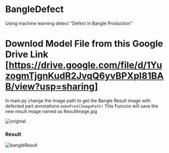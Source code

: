 # BangleDefect
Using machine learning detect "Defect in Bangle Production"
# Downlod Model File from this Google Drive Link [https://drive.google.com/file/d/1YuzogmTjgnKudR2JvqQ6yvBPXpI81BAB/view?usp=sharing]
In main.py change the Image path to get the Bangle Result image with defected part annotations
`makePred(ImagePath)`  This Funcion will save the new result image named as ResultImage.jpg

![original](https://github.com/sandeshkharat87/BangleDefect/assets/47347413/6f48dbd5-51e9-41da-b616-a19d9b597c3d)

### Result
![bangleResult](https://github.com/sandeshkharat87/BangleDefect/assets/47347413/972fab99-b200-4119-b98d-4482a3cc68cc)
